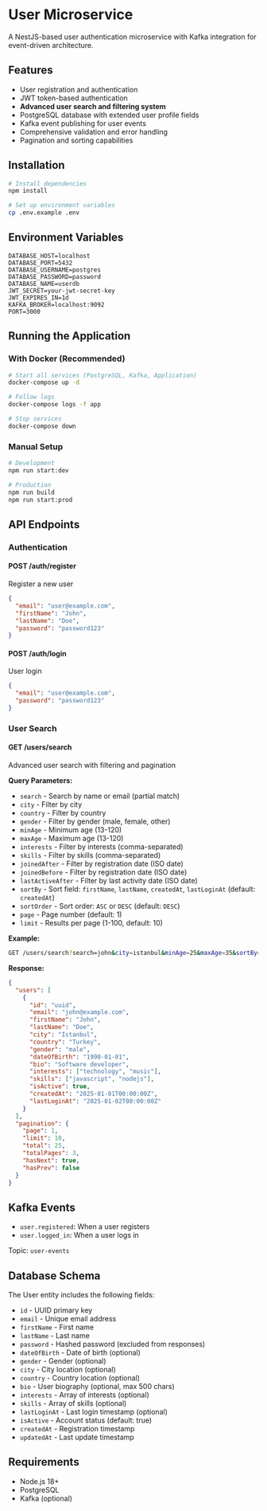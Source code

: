 # User Microservice

A NestJS-based user authentication microservice with Kafka integration for event-driven architecture.

## Features

- User registration and authentication
- JWT token-based authentication
- **Advanced user search and filtering system**
- PostgreSQL database with extended user profile fields
- Kafka event publishing for user events
- Comprehensive validation and error handling
- Pagination and sorting capabilities

## Installation

```bash
# Install dependencies
npm install

# Set up environment variables
cp .env.example .env
```

## Environment Variables

```
DATABASE_HOST=localhost
DATABASE_PORT=5432
DATABASE_USERNAME=postgres
DATABASE_PASSWORD=password
DATABASE_NAME=userdb
JWT_SECRET=your-jwt-secret-key
JWT_EXPIRES_IN=1d
KAFKA_BROKER=localhost:9092
PORT=3000
```

## Running the Application

### With Docker (Recommended)

```bash
# Start all services (PostgreSQL, Kafka, Application)
docker-compose up -d

# Follow logs
docker-compose logs -f app

# Stop services
docker-compose down
```

### Manual Setup

```bash
# Development
npm run start:dev

# Production
npm run build
npm run start:prod
```

## API Endpoints

### Authentication

#### POST /auth/register
Register a new user

```json
{
  "email": "user@example.com",
  "firstName": "John",
  "lastName": "Doe",
  "password": "password123"
}
```

#### POST /auth/login
User login

```json
{
  "email": "user@example.com",
  "password": "password123"
}
```

### User Search

#### GET /users/search
Advanced user search with filtering and pagination

**Query Parameters:**
- `search` - Search by name or email (partial match)
- `city` - Filter by city
- `country` - Filter by country
- `gender` - Filter by gender (male, female, other)
- `minAge` - Minimum age (13-120)
- `maxAge` - Maximum age (13-120)
- `interests` - Filter by interests (comma-separated)
- `skills` - Filter by skills (comma-separated)
- `joinedAfter` - Filter by registration date (ISO date)
- `joinedBefore` - Filter by registration date (ISO date)
- `lastActiveAfter` - Filter by last activity date (ISO date)
- `sortBy` - Sort field: `firstName`, `lastName`, `createdAt`, `lastLoginAt` (default: `createdAt`)
- `sortOrder` - Sort order: `ASC` or `DESC` (default: `DESC`)
- `page` - Page number (default: 1)
- `limit` - Results per page (1-100, default: 10)

**Example:**
```bash
GET /users/search?search=john&city=istanbul&minAge=25&maxAge=35&sortBy=firstName&sortOrder=ASC&page=1&limit=10
```

**Response:**
```json
{
  "users": [
    {
      "id": "uuid",
      "email": "john@example.com",
      "firstName": "John",
      "lastName": "Doe",
      "city": "Istanbul",
      "country": "Turkey",
      "gender": "male",
      "dateOfBirth": "1990-01-01",
      "bio": "Software developer",
      "interests": ["technology", "music"],
      "skills": ["javascript", "nodejs"],
      "isActive": true,
      "createdAt": "2025-01-01T00:00:00Z",
      "lastLoginAt": "2025-01-02T00:00:00Z"
    }
  ],
  "pagination": {
    "page": 1,
    "limit": 10,
    "total": 25,
    "totalPages": 3,
    "hasNext": true,
    "hasPrev": false
  }
}
```

## Kafka Events

- `user.registered`: When a user registers
- `user.logged_in`: When a user logs in

Topic: `user-events`

## Database Schema

The User entity includes the following fields:
- `id` - UUID primary key
- `email` - Unique email address
- `firstName` - First name
- `lastName` - Last name
- `password` - Hashed password (excluded from responses)
- `dateOfBirth` - Date of birth (optional)
- `gender` - Gender (optional)
- `city` - City location (optional)
- `country` - Country location (optional)
- `bio` - User biography (optional, max 500 chars)
- `interests` - Array of interests (optional)
- `skills` - Array of skills (optional)
- `lastLoginAt` - Last login timestamp (optional)
- `isActive` - Account status (default: true)
- `createdAt` - Registration timestamp
- `updatedAt` - Last update timestamp

## Requirements

- Node.js 18+
- PostgreSQL
- Kafka (optional)